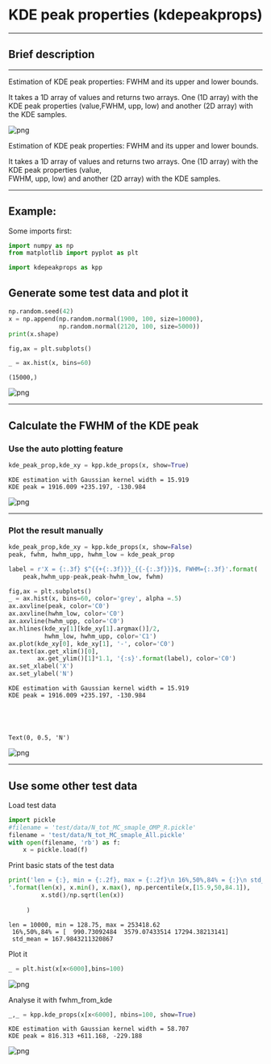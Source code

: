 # KDE peak properties (kdepeakprops)
---------
## Brief description
---------
Estimation of KDE peak properties: FWHM and its upper and lower bounds.

It takes a 1D array of values and returns two arrays. One (1D array)
with the KDE peak properties (value,FWHM, upp, low) and another (2D
array) with the KDE samples.


![png](docs/output_5_1.png)


Estimation of KDE peak properties: FWHM and its upper and lower bounds.

It takes a 1D array of values and returns two arrays. One (1D array) with the KDE peak properties (value,<br>FWHM, upp, low) and another (2D array) with the KDE samples.

--------
## Example:

Some imports first:


```python
import numpy as np
from matplotlib import pyplot as plt

import kdepeakprops as kpp
```

## Generate some test data and plot it


```python
np.random.seed(42)
x = np.append(np.random.normal(1900, 100, size=10000),
              np.random.normal(2120, 100, size=5000))
print(x.shape)

fig,ax = plt.subplots()

_ = ax.hist(x, bins=60)
```

    (15000,)



    
![png](docs/output_3_1.png)
    


--------
## Calculate the FWHM of the KDE peak

### Use the auto plotting feature


```python
kde_peak_prop,kde_xy = kpp.kde_props(x, show=True)
```

    KDE estimation with Gaussian kernel width = 15.919
    KDE peak = 1916.009 +235.197, -130.984



    
![png](docs/output_5_1.png)
    


-------
### Plot the result manually


```python
kde_peak_prop,kde_xy = kpp.kde_props(x, show=False)
peak, fwhm, hwhm_upp, hwhm_low = kde_peak_prop

label = r'X = {:.3f} $^{{+{:.3f}}}_{{-{:.3f}}}$, FWHM={:.3f}'.format(
    peak,hwhm_upp-peak,peak-hwhm_low, fwhm)

fig,ax = plt.subplots()
_ = ax.hist(x, bins=60, color='grey', alpha =.5)
ax.axvline(peak, color='C0')
ax.axvline(hwhm_low, color='C0')
ax.axvline(hwhm_upp, color='C0')
ax.hlines(kde_xy[1][kde_xy[1].argmax()]/2, 
          hwhm_low, hwhm_upp, color='C1')
ax.plot(kde_xy[0], kde_xy[1], '-', color='C0')
ax.text(ax.get_xlim()[0],
        ax.get_ylim()[1]*1.1, '{:s}'.format(label), color='C0')
ax.set_xlabel('X')
ax.set_ylabel('N')

```

    KDE estimation with Gaussian kernel width = 15.919
    KDE peak = 1916.009 +235.197, -130.984





    Text(0, 0.5, 'N')




    
![png](docs/output_7_2.png)
    


---------

## Use some other test data

Load test data


```python
import pickle
#filename = 'test/data/N_tot_MC_smaple_OMP_R.pickle'
filename = 'test/data/N_tot_MC_smaple_All.pickle'
with open(filename, 'rb') as f:
    x = pickle.load(f)
```

Print basic stats of the test data


```python
print('len = {:}, min = {:.2f}, max = {:.2f}\n 16%,50%,84% = {:}\n std_mean = {:}\
'.format(len(x), x.min(), x.max(), np.percentile(x,[15.9,50,84.1]), 
         x.std()/np.sqrt(len(x))
                                                                       )
     )
```

    len = 10000, min = 128.75, max = 253418.62
     16%,50%,84% = [  990.73092484  3579.07433514 17294.38213141]
     std_mean = 167.9843211320867


Plot it


```python
_ = plt.hist(x[x<6000],bins=100)
```


    
![png](docs/output_15_0.png)
    


Analyse it with fwhm_from_kde


```python
_,_ = kpp.kde_props(x[x<6000], nbins=100, show=True)

```

    KDE estimation with Gaussian kernel width = 58.707
    KDE peak = 816.313 +611.168, -229.188



    
![png](docs/output_17_1.png)
    



```python

```
